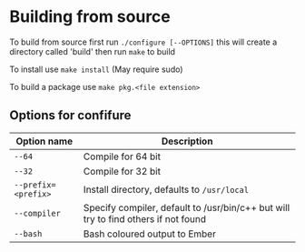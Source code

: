 # Building from source

To build from source first run `./configure [--OPTIONS]` this will create a directory called 'build' then run `make` to build

To install use `make install` (May require sudo)

To build a package use `make pkg.<file extension>`

## Options for confifure

| Option name | Description |
| --- | ----------- |
| `--64` | Compile for 64 bit |
| `--32` | Compile for 32 bit |
| `--prefix=<prefix>` | Install directory, defaults to `/usr/local` |
| `--compiler` | Specify compiler, default to /usr/bin/c++ but will try to find others if not found |
| `--bash` | Bash coloured output to Ember |
